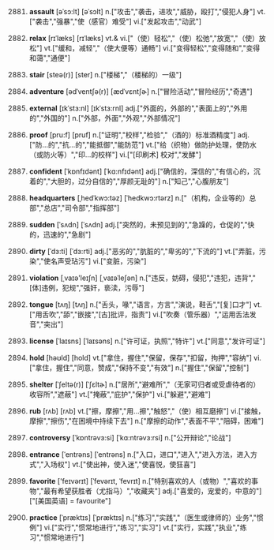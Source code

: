 2881. **assault**
[əˈsɔ:lt]  [əˈsɔlt]
n.["攻击","袭击，进攻","威胁，殴打","侵犯人身"]  vt.["袭击","强暴","使（感官）难受"]  vi.["发起攻击","动武"]  

2882. **relax**
[rɪˈlæks]  [rɪˈlæks]
vt.& vi.["（使）轻松","（使）松弛","放宽","（使）放松"]  vt.["缓和，减轻","（使大便等）通畅"]  vi.["变得轻松","变得随和","变得和蔼","通便"]  

2883. **stair**
[steə(r)]  [ster]
n.["楼梯","（楼梯的）一级"]  

2884. **adventure**
[ədˈventʃə(r)]  [ædˈvɛntʃɚ]
n.["冒险活动","冒险经历","奇遇"]  

2885. **external**
[ɪkˈstɜ:nl]  [ɪkˈstɜ:rnl]
adj.["外面的，外部的","表面上的","外用的","外国的"]  n.["外部，外面","外观","外部情况"]  

2886. **proof**
[pru:f]  [pruf]
n.["证明","校样","检验","（酒的）标准酒精度"]  adj.["防…的","抗…的","能抵御","能防范"]  vt.["给（织物）做防护处理，使防水（或防火等）","印…的校样"]  vi.["[印刷术] 校对","发酵"]  

2887. **confident**
[ˈkɒnfɪdənt]  [ˈkɑ:nfɪdənt]
adj.["确信的，深信的","有信心的，沉着的","大胆的，过分自信的","厚颜无耻的"]  n.["知己","心腹朋友"]  

2888. **headquarters**
[ˌhedˈkwɔ:təz]  [ˈhedkwɔ:rtərz]
n.["（机构，企业等的）总部","总店","司令部","指挥部"]  

2889. **sudden**
[ˈsʌdn]  [ˈsʌdn]
adj.["突然的，未预见到的","急躁的，仓促的","快的，迅速的","急剧"]  

2890. **dirty**
[ˈdɜ:ti]  [ˈdɜ:rti]
adj.["恶劣的","肮脏的","卑劣的","下流的"]  vt.["弄脏，污染","使名声受玷污"]  vi.["变脏，污染"]  

2891. **violation**
[ˌvaɪə'leɪʃn]  [ˌvaɪəˈleʃən]
n.["违反，妨碍，侵犯","违犯，违背","[体]违例，犯规","强奸，亵渎，污辱"]  

2892. **tongue**
[tʌŋ]  [tʌŋ]
n.["舌头，喙","语言，方言","演说，鞋舌","[复]口才"]  vt.["用舌吹","舔","嵌接","[古]批评，指责"]  vi.["吹奏（管乐器）","运用舌法发音","突出"]  

2893. **license**
[ˈlaɪsns]  [ˈlaɪsəns]
n.["许可证，执照","特许"]  vt.["同意","发许可证"]  

2894. **hold**
[həʊld]  [hold]
vt.["拿住，握住","保留，保存","扣留，拘押","容纳"]  vi.["拿住，握住","同意，赞成","保持不变","有效"]  n.["握住","保留","控制"]  

2895. **shelter**
[ˈʃeltə(r)]  [ˈʃɛltɚ]
n.["居所","避难所","（无家可归者或受虐待者的）收容所","遮蔽"]  vt.["掩蔽","庇护","保护"]  vi.["躲避","避难"]  

2896. **rub**
[rʌb]  [rʌb]
vt.["擦，摩擦","用…擦","触怒","（使）相互磨擦"]  vi.["接触，摩擦","擦伤","在困境中持续下去"]  n.["摩擦的动作","表面不平","阻碍，困难"]  

2897. **controversy**
[ˈkɒntrəvɜ:si]  [ˈkɑ:ntrəvɜ:rsi]
n.["公开辩论","论战"]  

2898. **entrance**
[ˈentrəns]  [ˈentrəns]
n.["入口，进口","进入","进入方法，进入方式","入场权"]  vt.["使出神，使入迷","使喜悦，使狂喜"]  

2899. **favorite**
['feɪvərɪt]  [ˈfevərɪt, ˈfevrɪt]
n.["特别喜欢的人（或物）","喜欢的事物","最有希望获胜者（尤指马）","收藏夹"]  adj.["喜爱的，宠爱的，中意的"]  ["[美国英语] = favourite"]  

2900. **practice**
[ˈpræktɪs]  [ˈpræktɪs]
n.["练习","实践","（医生或律师的）业务","惯例"]  vi.["实行","惯常地进行","练习","实习"]  vt.["实行，实践","执业","练习","惯常地进行"]  

